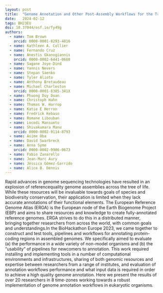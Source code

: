```yaml
---
layout: post
title:  "Genome Annotation and Other Post-Assembly Workflows for the Tree of Life"
date:   2024-02-12
tags: BH23EU
doi: 10.37044/osf.io/fy49g
authors:
  - name: Tom Brown
    orcid: 0000-0001-8293-4816
  - name: Kathleen A. Collier
  - name: Fernando Cruz
  - name: Anestis Gkanogiannis
    orcid: 0000-0002-6441-0688
  - name: Sagane Joye-Dind
  - name: Yannis Nevers
  - name: Stepan Saenko
  - name: Tyler Alioto
  - name: Anthony Bretaudeau
  - name: Michael Charleston
    orcid: 0000-0001-8385-341X
  - name: Phuong Duy Doan
  - name: Christoph Hahn
  - name: Thomas W. Harrop
  - name: Katie E Herron
  - name: Fredrick Kebaso
  - name: Romane Libouban
  - name: Locedi Mansueto
  - name: Shivakumara Manu
    orcid: 0000-0002-9114-8793
  - name: Asime Oba
  - name: David Swarbreck
  - name: Anna Syme
    orcid: 0000-0002-9906-0673
  - name: Fabio Zanarello
  - name: Jean-Marc Aury
  - name: Jèssica Gómez-Garrido
  - name: Alice B. Dennis
---
```


Rapid advances in genome sequencing technologies have resulted in an explosion of referencequality genome assemblies across the tree of life. While these resources will be invaluable towards goals of species and biodiversity conservation, their application is limited when they lack accurate annotations of their functional elements. The European Reference Genome Atlas (ERGA) is the European node of the Earth Biogenome Project (EBP) and aims to share resources and knowledge to create fully-annotated reference genomes. ERGA strives to do this in a distributed manner, bringing together researchers from across the world, with common goals and understandings.In the BioHackathon Europe 2023, we came together to construct and test tools, pipelines and workflows for annotating protein-coding regions in assembled genomes. We specifically aimed to evaluate (a) the performance in a wide variety of non-model organisms and (b) the “usability” of pipelines for newcomers to annotation. This work required installing and implementing tools in a number of computational environments and infrastructures, sharing of both genomic resources and expertise between researchers from a range of institutes, and evaluation of annotation workflows performance and what input data is required in order to achieve a high quality genome annotation. Here we present the results of over 20 researchers in 8 time-zones working towards a robust implementation of genome annotation workflows in eukaryotic organisms.

